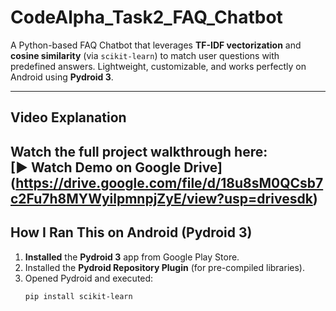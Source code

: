 # CodeAlpha_Task2_FAQ_Chatbot

A Python-based FAQ Chatbot that leverages **TF-IDF vectorization** and **cosine similarity** (via `scikit-learn`) to match user questions with predefined answers. Lightweight, customizable, and works perfectly on Android using **Pydroid 3**.

---

##  Video Explanation  
Watch the full project walkthrough here:  
[▶ Watch Demo on Google Drive]
(https://drive.google.com/file/d/18u8sM0QCsb7c2Fu7h8MYWyilpmnpjZyE/view?usp=drivesdk)
---

##  How I Ran This on Android (Pydroid 3)

1. **Installed** the **Pydroid 3** app from Google Play Store.  
2. Installed the **Pydroid Repository Plugin** (for pre-compiled libraries).  
3. Opened Pydroid and executed:
   ```bash
   pip install scikit-learn
